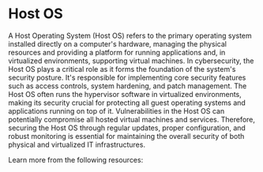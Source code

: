 # Host OS

A Host Operating System (Host OS) refers to the primary operating system installed directly on a computer's hardware, managing the physical resources and providing a platform for running applications and, in virtualized environments, supporting virtual machines. In cybersecurity, the Host OS plays a critical role as it forms the foundation of the system's security posture. It's responsible for implementing core security features such as access controls, system hardening, and patch management. The Host OS often runs the hypervisor software in virtualized environments, making its security crucial for protecting all guest operating systems and applications running on top of it. Vulnerabilities in the Host OS can potentially compromise all hosted virtual machines and services. Therefore, securing the Host OS through regular updates, proper configuration, and robust monitoring is essential for maintaining the overall security of both physical and virtualized IT infrastructures.

Learn more from the following resources:

